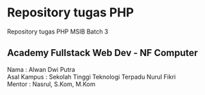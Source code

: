 # Repository tugas PHP
Repository tugas PHP MSIB Batch 3

## Academy Fullstack Web Dev - NF Computer

Nama        : Alwan Dwi Putra
<br>Asal Kampus : Sekolah Tinggi Teknologi Terpadu Nurul Fikri
<br>Mentor      : Nasrul, S.Kom, M.Kom
